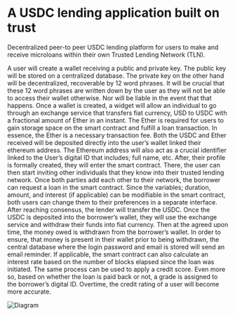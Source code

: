# A USDC lending application built on trust

Decentralized peer-to peer USDC lending platform for users to make and receive microloans within their own Trusted Lending Network (TLN). 

A user will create a wallet receiving a public and private key. The public key will be stored on a centralized database. The private key on the other hand will be decentralized, recoverable by 12 word phrases. It will be crucial that these 12 word phrases are written down by the user as they will not be able to access their wallet otherwise. Nor will be liable in the event that that happens. Once a wallet is created, a widget will allow an individual to go through an exchange service that transfers fiat currency, USD to USDC with a fractional amount of Ether in an instant. The Ether is required for users to gain storage space on the smart contract and fulfill a loan transaction. In essence, the Ether is a necessary transaction fee. Both the USDC and Ether received will be deposited directly into the user’s wallet linked their ethereum address. The Ethereum address will also act as a crucial identifier linked to the User’s digital ID that includes; full name, etc. After, their profile is formally created, they will enter the smart contract. There, the user can then start inviting other individuals that they know into their trusted lending network. Once both parties add each other to their network, the borrower can request a loan in the smart contract. Since the variables; duration, amount, and interest (if applicable) can be modifiable in the smart contract, both users can change them to their preferences in a separate interface. After reaching consensus, the lender will transfer the USDC. Once the USDC is deposited into the borrower’s wallet, they will use the exchange service and withdraw their funds into fiat currency. Then at the agreed upon time, the money owed is withdrawn from the borrower’s wallet. In order to ensure, that money is present in their wallet prior to being withdrawn, the central database where the login password and email is stored will send an email reminder. If applicable, the smart contract can also calculate an interest rate based on the number of blocks elapsed since the loan was initiated. The same process can be used to apply a credit score. Even more so, based on whether the loan is paid back or not, a grade is assigned to the borrower’s digital ID. Overtime, the credit rating of a user will become more accurate. 

![Diagram](file:///Users/robertleifke/Downloads/Diagram.jpg)
